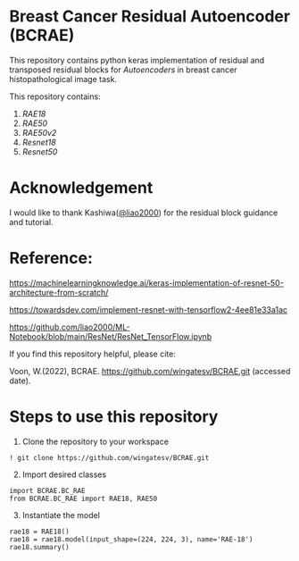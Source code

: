 # Breast Cancer Residual Autoencoder (BCRAE)

This repository contains python keras implementation of residual and transposed residual blocks for *Autoencoders* in breast cancer histopathological image task.

This repository contains:
1.  *RAE18*
2.  *RAE50*
3.  *RAE50v2*
4.  *Resnet18*
5.  *Resnet50*

# Acknowledgement
I would like to thank Kashiwa([@liao2000](https://liao2000.github.io/)) for the residual block guidance and tutorial.


# Reference:
https://machinelearningknowledge.ai/keras-implementation-of-resnet-50-architecture-from-scratch/

https://towardsdev.com/implement-resnet-with-tensorflow2-4ee81e33a1ac

https://github.com/liao2000/ML-Notebook/blob/main/ResNet/ResNet_TensorFlow.ipynb

If you find this repository helpful, please cite:

Voon, W.(2022), BCRAE. https://github.com/wingatesv/BCRAE.git (accessed date).


# Steps to use this repository

1.  Clone the repository to your workspace


```
! git clone https://github.com/wingatesv/BCRAE.git
```

2.  Import desired classes

```
import BCRAE.BC_RAE
from BCRAE.BC_RAE import RAE18, RAE50
```

3. Instantiate the model

```
rae18 = RAE18()
rae18 = rae18.model(input_shape=(224, 224, 3), name='RAE-18')
rae18.summary()
```
